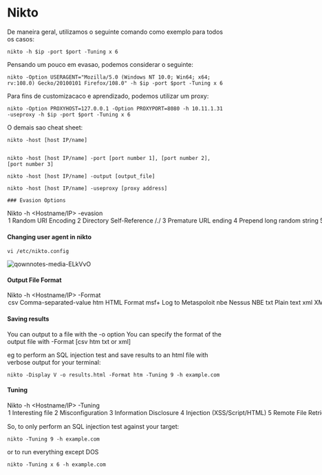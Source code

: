 Nikto
========================
De maneira geral, utilizamos o seguinte comando como exemplo para todos os casos:

    nikto -h $ip -port $port -Tuning x 6
    
Pensando um pouco em evasao, podemos considerar o seguinte:

    nikto -Option USERAGENT="Mozilla/5.0 (Windows NT 10.0; Win64; x64; rv:108.0) Gecko/20100101 Firefox/108.0" -h $ip -port $port -Tuning x 6

Para fins de customizacaco e aprendizado, podemos utilizar um proxy:

    nikto -Option PROXYHOST=127.0.0.1 -Option PROXYPORT=8080 -h 10.11.1.31 -useproxy -h $ip -port $port -Tuning x 6

O demais sao cheat sheet:

    nikto -host [host IP/name]


    nikto -host [host IP/name] -port [port number 1], [port number 2], [port number 3]

    nikto -host [host IP/name] -output [output_file]

    nikto -host [host IP/name] -useproxy [proxy address]
    
    ### Evasion Options

Nikto -h <Hostname/IP> -evasion <Option>
1 Random URI Encoding
2 Directory Self-Reference /./
3 Premature URL ending
4 Prepend long random string
5 Fake parameter
6 TAB as request spacer
7 Change the case of the URL
8 Used windows directory separator \
A Use a carriage return (0x0d) as a request spacer
B  Use binary value (0x0b) as a request spacer

#### Changing user agent in nikto

	vi /etc/nikto.config

![qownnotes-media-ELkVvO](file://media/3472.png)


#### Output File Format

Nikto -h <Hostname/IP> -Format <Option>
csv       Comma-separated-value
htm    HTML Format
msf+  Log to Metaspoloit
nbe     Nessus NBE
txt       Plain text
xml    XML Format

#### Saving results
You can output to a file with the -o option
You can specify the format of the output file with -Format [csv htm txt or xml]

eg to perform an SQL injection test and save results to an html file with verbose output for your terminal:

	nikto -Display V -o results.html -Format htm -Tuning 9 -h example.com

#### Tuning

Nikto -h <Hostname/IP> -Tuning <Option>
1   Interesting file
2   Misconfiguration
3   Information Disclosure
4   Injection (XSS/Script/HTML)
5   Remote File Retrieval – Inside Web Root
6   Denial of Service
7   Remote File Retrieval – Server Wide
8   Command Execution – Remote Shell
9   SQL Injection
0   File Upload
a   Authentication Bypass
b   Software Identification
c   Remote Source Inclusion
x   Reverse Tuning Option

So, to only perform an SQL injection test against your target:

	nikto -Tuning 9 -h example.com
or to run everything except DOS

	nikto -Tuning x 6 -h example.com